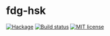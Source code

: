 # fdg-hsk

[![Hackage](https://img.shields.io/hackage/v/fdg-hsk.svg)](https://hackage.haskell.org/package/fdg-hsk)
[![Build status](https://secure.travis-ci.org/o1lo01ol1o/fdg-hsk.svg)](https://travis-ci.org/o1lo01ol1o/fdg-hsk)
[![MIT license](https://img.shields.io/badge/license-MIT-blue.svg)](https://github.com/o1lo01ol1o/fdg-hsk/blob/master/LICENSE)
